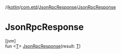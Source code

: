 //[kotlin](../../../index.md)/[com.etd](../index.md)/[JsonRpcResponse](index.md)/[JsonRpcResponse](-json-rpc-response.md)

# JsonRpcResponse

[jvm]\
fun &lt;[T](index.md)&gt; [JsonRpcResponse](-json-rpc-response.md)(result: [T](index.md))
